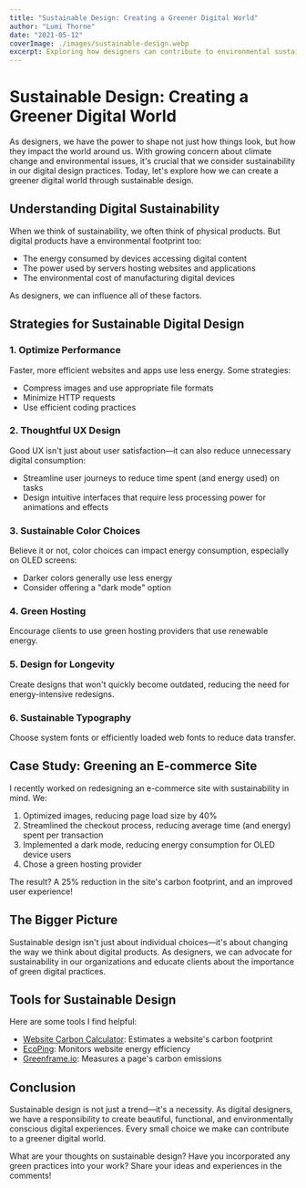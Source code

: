 ```yaml
---
title: "Sustainable Design: Creating a Greener Digital World"
author: "Lumi Thorne"
date: "2021-05-12"
coverImage: ./images/sustainable-design.webp
excerpt: Exploring how designers can contribute to environmental sustainability through thoughtful digital practices.
---
```


# Sustainable Design: Creating a Greener Digital World

As designers, we have the power to shape not just how things look, but how they impact the world around us. With growing concern about climate change and environmental issues, it's crucial that we consider sustainability in our digital design practices. Today, let's explore how we can create a greener digital world through sustainable design.

## Understanding Digital Sustainability

When we think of sustainability, we often think of physical products. But digital products have a environmental footprint too:

- The energy consumed by devices accessing digital content
- The power used by servers hosting websites and applications
- The environmental cost of manufacturing digital devices

As designers, we can influence all of these factors.

## Strategies for Sustainable Digital Design

### 1. Optimize Performance

Faster, more efficient websites and apps use less energy. Some strategies:

- Compress images and use appropriate file formats
- Minimize HTTP requests
- Use efficient coding practices

### 2. Thoughtful UX Design

Good UX isn't just about user satisfaction—it can also reduce unnecessary digital consumption:

- Streamline user journeys to reduce time spent (and energy used) on tasks
- Design intuitive interfaces that require less processing power for animations and effects

### 3. Sustainable Color Choices

Believe it or not, color choices can impact energy consumption, especially on OLED screens:

- Darker colors generally use less energy
- Consider offering a "dark mode" option

### 4. Green Hosting

Encourage clients to use green hosting providers that use renewable energy.

### 5. Design for Longevity

Create designs that won't quickly become outdated, reducing the need for energy-intensive redesigns.

### 6. Sustainable Typography

Choose system fonts or efficiently loaded web fonts to reduce data transfer.

## Case Study: Greening an E-commerce Site

I recently worked on redesigning an e-commerce site with sustainability in mind. We:

1. Optimized images, reducing page load size by 40%
2. Streamlined the checkout process, reducing average time (and energy) spent per transaction
3. Implemented a dark mode, reducing energy consumption for OLED device users
4. Chose a green hosting provider

The result? A 25% reduction in the site's carbon footprint, and an improved user experience!

## The Bigger Picture

Sustainable design isn't just about individual choices—it's about changing the way we think about digital products. As designers, we can advocate for sustainability in our organizations and educate clients about the importance of green digital practices.

## Tools for Sustainable Design

Here are some tools I find helpful:

- [Website Carbon Calculator](https://www.websitecarbon.com/): Estimates a website's carbon footprint
- [EcoPing](https://ecoping.earth/): Monitors website energy efficiency
- [Greenframe.io](https://greenframe.io/): Measures a page's carbon emissions

## Conclusion

Sustainable design is not just a trend—it's a necessity. As digital designers, we have a responsibility to create beautiful, functional, and environmentally conscious digital experiences. Every small choice we make can contribute to a greener digital world.

What are your thoughts on sustainable design? Have you incorporated any green practices into your work? Share your ideas and experiences in the comments!

